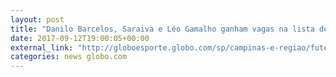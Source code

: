 ```yaml
---
layout: post
title: "Danilo Barcelos, Saraiva e Léo Gamalho ganham vagas na lista de inscritos da Sul-Americana"
date: 2017-09-12T19:00:05+00:00
external_link: "http://globoesporte.globo.com/sp/campinas-e-regiao/futebol/times/ponte-preta/noticia/ponte-inscreve-danilo-saraiva-e-leo-gamalho-na-copa-sul-americana.ghtml"
categories: news globo.com
---
```

